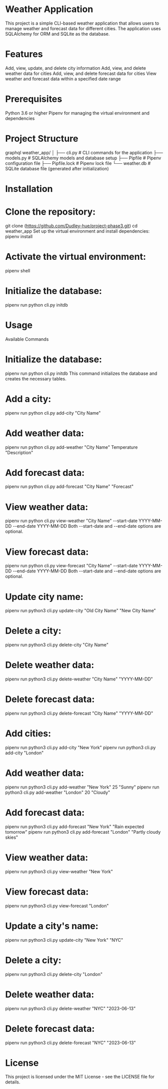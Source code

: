 # Weather Application
This project is a simple CLI-based weather application that allows users to manage weather and forecast data for different cities. The application uses SQLAlchemy for ORM and SQLite as the database.

# Features
Add, view, update, and delete city information
Add, view, and delete weather data for cities
Add, view, and delete forecast data for cities
View weather and forecast data within a specified date range
# Prerequisites
Python 3.6 or higher
Pipenv for managing the virtual environment and dependencies
# Project Structure
graphql
weather_app/
│
├── cli.py            # CLI commands for the application
├── models.py         # SQLAlchemy models and database setup
├── Pipfile           # Pipenv configuration file
├── Pipfile.lock      # Pipenv lock file
└── weather.db        # SQLite database file (generated after initialization)
# Installation
 # Clone the repository:
git clone (https://github.com/Dudley-hue/project-phase3.git)
cd weather_app
Set up the virtual environment and install dependencies:
pipenv install
# Activate the virtual environment:
pipenv shell
# Initialize the database:
pipenv run python cli.py initdb
# Usage
Available Commands
# Initialize the database:
pipenv run python cli.py initdb
This command initializes the database and creates the necessary tables.

# Add a city:
pipenv run python cli.py add-city "City Name"
# Add weather data:
pipenv run python cli.py add-weather "City Name" Temperature "Description"
 # Add forecast data:
pipenv run python cli.py add-forecast "City Name" "Forecast"
 # View weather data:
pipenv run python cli.py view-weather "City Name" --start-date YYYY-MM-DD --end-date YYYY-MM-DD
Both --start-date and --end-date options are optional.

# View forecast data:
pipenv run python cli.py view-forecast "City Name" --start-date YYYY-MM-DD --end-date YYYY-MM-DD
Both --start-date and --end-date options are optional.
# Update city name:
pipenv run python3 cli.py update-city "Old City Name" "New City Name"
# Delete a city:
pipenv run python3 cli.py delete-city "City Name"
# Delete weather data:
pipenv run python3 cli.py delete-weather "City Name" "YYYY-MM-DD"
# Delete forecast data:
pipenv run python3 cli.py delete-forecast "City Name" "YYYY-MM-DD"
# Add cities:
pipenv run python3 cli.py add-city "New York"
pipenv run python3 cli.py add-city "London"
# Add weather data:
pipenv run python3 cli.py add-weather "New York" 25 "Sunny"
pipenv run python3 cli.py add-weather "London" 20 "Cloudy"
 # Add forecast data:
pipenv run python3 cli.py add-forecast "New York" "Rain expected tomorrow"
pipenv run python3 cli.py add-forecast "London" "Partly cloudy skies"
# View weather data:
pipenv run python3 cli.py view-weather "New York"
# View forecast data:
pipenv run python3 cli.py view-forecast "London"
# Update a city's name:
pipenv run python3 cli.py update-city "New York" "NYC"
# Delete a city:
pipenv run python3 cli.py delete-city "London"
# Delete weather data:
pipenv run python3 cli.py delete-weather "NYC" "2023-06-13"
# Delete forecast data:
pipenv run python3 cli.py delete-forecast "NYC" "2023-06-13"
# License
This project is licensed under the MIT License - see the LICENSE file for details.